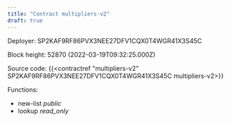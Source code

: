 ```yaml
---
title: "Contract multipliers-v2"
draft: true
---
```

Deployer: SP2KAF9RF86PVX3NEE27DFV1CQX0T4WGR41X3S45C


 



Block height: 52870 (2022-03-19T09:32:25.000Z)

Source code: {{<contractref "multipliers-v2" SP2KAF9RF86PVX3NEE27DFV1CQX0T4WGR41X3S45C multipliers-v2>}}

Functions:

* new-list _public_
* lookup _read_only_
